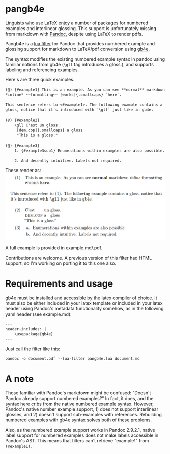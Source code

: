 # pangb4e

Linguists who use LaTeX enjoy a number of packages for numbered examples and interlinear glossing. This support is unfortunately missing from markdown with [Pandoc](https://pandoc.org/index.html), despite using LaTeX to render pdfs.

Pangb4e is a [lua filter](https://pandoc.org/lua-filters.html) for Pandoc that provides numbered example and glossing support for markdown to LaTeX/pdf conversion using [gb4e](https://ctan.org/pkg/gb4e?lang=en).

The syntax modifies the existing numbered example syntax in pandoc using familiar notions from gb4e (`\gll` tag introduces a gloss.), and supports labeling and referencing examples.

Here's are three quick examples.

    (@) {#example1} This is an example. As you can see **normal** markdown *inline* ~~formatting~~ [works]{.smallcaps} `here`.

    This sentence refers to <#example1>. The following example contains a gloss, notice that it's introduced with `\gll` just like in gb4e.

    (@) {#example2}
        \gll C'est un gloss.
         [dem.cop]{.smallcaps} a gloss
         "This is a gloss."

    (@) {#example3}
        1. {#example3sub1} Enumerations within examples are also possible.

        2. And decently intuitive. Labels not required.

These render as:
![](readmeex.png)

A full example is provided in example.md/.pdf.

Contributions are welcome. A previous version of this filter had HTML support, so I'm working on porting it to this one also.

# Requirements and usage

gb4e must be installed and accessible by the latex compiler of choice. It must also be either included in your latex template or included in your latex header using Pandoc's metadata functionality somehow, as in the following yaml header (see example.md):

    ---
    header-includes: |
        \usepackage{gb4e}
    ---

Just call the filter like this:

    pandoc -o document.pdf --lua-filter pangb4e.lua document.md

# A note

Those familiar with Pandoc's markdown might be confused: "Doesn't Pandoc already support numbered examples?" In fact, it does, and the syntax here cribs from the native numbered example syntax. However, Pandoc's native number example support, 1) does not support interlinear glosses, and 2) doesn't support sub-examples with references. Rebuilding numbered examples with gb4e syntax solves both of these problems.

Also, as the numbered example support works in Pandoc 2.9.2.1, native label support for numbered examples does not make labels accessible in Pandoc's AST. This means that filters can't retrieve "example1" from `(@example1)`.
